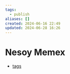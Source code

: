 ```yaml
---
tags:
  - publish
aliases: []
created: 2024-06-16 22:49
updated: 2024-06-28 16:26
---
```

# Nesoy Memex
- [tags](/tags)